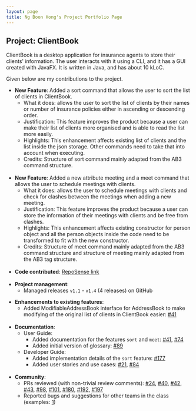 ```yaml
---
layout: page
title: Ng Boon Hong's Project Portfolio Page
---
```


## Project: ClientBook

ClientBook is a desktop application for insurance agents to store their clients' information. The user interacts with it using a CLI, and it has a GUI created with JavaFX. It is written in Java, and has about 10 kLoC.

Given below are my contributions to the project.

* **New Feature**: Added a sort command that allows the user to sort the list of clients in ClientBook.
    * What it does: allows the user to sort the list of clients by their names or number of insurance policies either in ascending or descending order.
    * Justification: This feature improves the product because a user can make their list of clients more organised and is able to read the list more easily.
    * Highlights: This enhancement affects existing list of clients and the list inside the json storage. Other commands need to take that into account when executing.
    * Credits: Structure of sort command mainly adapted from the AB3 command structure.
<br><br>
* **New Feature**: Added a new attribute meeting and a meet command that allows the user to schedule meetings with clients.
    * What it does: allows the user to schedule meetings with clients and check for clashes between the meetings when adding a new meeting.
    * Justification: This feature improves the product because a user can store the information of their meetings with clients and be free from clashes.
    * Highlights: This enhancement affects existing constructor for person object and all the person objects inside the code need to be transformed to fit with the new constructor.
    * Credits: Structure of meet command mainly adapted from the AB3 command structure and structure of meeting mainly adapted from the AB3 tag structure.
<br><br>
* **Code contributed**: [RepoSense link](https://nus-cs2103-ay2021s2.github.io/tp-dashboard/?search=&sort=groupTitle&sortWithin=title&since=&timeframe=commit&mergegroup=&groupSelect=groupByRepos&breakdown=false&tabOpen=true&tabType=authorship&tabAuthor=NBH99&tabRepo=AY2021S2-CS2103T-W15-2%2Ftp%5Bmaster%5D&authorshipIsMergeGroup=false&authorshipFileTypes=docs~functional-code~test-code&authorshipIsBinaryFileTypeChecked=false)
<br><br>
* **Project management**:
    * Managed releases `v1.1` - `v1.4` (4 releases) on GitHub

<div style="page-break-before:always"></div>

* **Enhancements to existing features**:
    * Added ModifiableAddressBook interface for AddressBook to make modifying of the original list of clients in ClientBook easier: 
      [\#41](https://github.com/AY2021S2-CS2103T-W15-2/tp/pull/41)
<br><br>
* **Documentation**:
    * User Guide:
        * Added documentation for the features `sort` and `meet`: 
          [\#41](https://github.com/AY2021S2-CS2103T-W15-2/tp/pull/41), 
          [\#74](https://github.com/AY2021S2-CS2103T-W15-2/tp/pull/74)
        * Added initial version of glossary: 
          [\#89](https://github.com/AY2021S2-CS2103T-W15-2/tp/pull/89)
    * Developer Guide:
        * Added implementation details of the `sort` feature: 
          [\#177](https://github.com/AY2021S2-CS2103T-W15-2/tp/pull/177)
        * Added user stories and use cases: 
          [\#21](https://github.com/AY2021S2-CS2103T-W15-2/tp/pull/21), 
          [\#84](https://github.com/AY2021S2-CS2103T-W15-2/tp/pull/84)
<br><br>
* **Community**:
    * PRs reviewed (with non-trivial review comments): 
      [\#24](https://github.com/AY2021S2-CS2103T-W15-2/tp/pull/24), 
      [\#40](https://github.com/AY2021S2-CS2103T-W15-2/tp/pull/40), 
      [\#42](https://github.com/AY2021S2-CS2103T-W15-2/tp/pull/42), 
      [\#43](https://github.com/AY2021S2-CS2103T-W15-2/tp/pull/43), 
      [\#98](https://github.com/AY2021S2-CS2103T-W15-2/tp/pull/98), 
      [\#101](https://github.com/AY2021S2-CS2103T-W15-2/tp/pull/101),
      [\#180](https://github.com/AY2021S2-CS2103T-W15-2/tp/pull/180),
      [\#192](https://github.com/AY2021S2-CS2103T-W15-2/tp/pull/192),
      [\#197](https://github.com/AY2021S2-CS2103T-W15-2/tp/pull/197)
    * Reported bugs and suggestions for other teams in the class (examples: 
      [1](https://github.com/NBH99/ped/issues))
